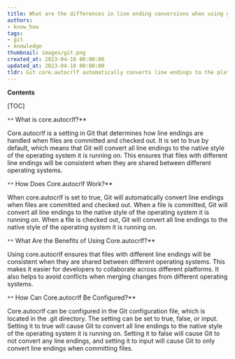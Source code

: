 ```yaml
---
title: What are the differences in line ending conversions when using git core.autocrlf across different operating systems?
authors:
- know_how
tags:
- git
- knowledge
thumbnail: images/git.png
created_at: 2023-04-18 00:00:00
updated_at: 2023-04-18 00:00:00
tldr: Git core.autocrlf automatically converts line endings to the platform-specific style when pushing and pulling between different operating systems.
---
```


**Contents**

[TOC]

`**` What is core.autocrlf?**

Core.autocrlf is a setting in Git that determines how line endings are handled when files are committed and checked out. It is set to true by default, which means that Git will convert all line endings to the native style of the operating system it is running on. This ensures that files with different line endings will be consistent when they are shared between different operating systems.

`**` How Does Core.autocrlf Work?**

When core.autocrlf is set to true, Git will automatically convert line endings when files are committed and checked out. When a file is committed, Git will convert all line endings to the native style of the operating system it is running on. When a file is checked out, Git will convert all line endings to the native style of the operating system it is running on.

`**` What Are the Benefits of Using Core.autocrlf?**

Using core.autocrlf ensures that files with different line endings will be consistent when they are shared between different operating systems. This makes it easier for developers to collaborate across different platforms. It also helps to avoid conflicts when merging changes from different operating systems.

`**` How Can Core.autocrlf Be Configured?**

Core.autocrlf can be configured in the Git configuration file, which is located in the .git directory. The setting can be set to true, false, or input. Setting it to true will cause Git to convert all line endings to the native style of the operating system it is running on. Setting it to false will cause Git to not convert any line endings, and setting it to input will cause Git to only convert line endings when committing files.
